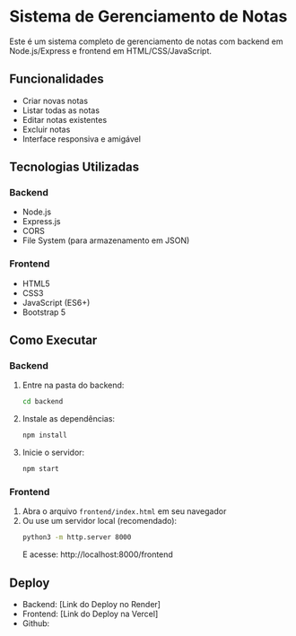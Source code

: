 # Sistema de Gerenciamento de Notas

Este é um sistema completo de gerenciamento de notas com backend em Node.js/Express e frontend em HTML/CSS/JavaScript.

## Funcionalidades

- Criar novas notas
- Listar todas as notas
- Editar notas existentes
- Excluir notas
- Interface responsiva e amigável

## Tecnologias Utilizadas

### Backend

- Node.js
- Express.js
- CORS
- File System (para armazenamento em JSON)

### Frontend

- HTML5
- CSS3
- JavaScript (ES6+)
- Bootstrap 5

## Como Executar

### Backend

1. Entre na pasta do backend:
   ```bash
   cd backend
   ```
2. Instale as dependências:
   ```bash
   npm install
   ```
3. Inicie o servidor:
   ```bash
   npm start
   ```

### Frontend

1. Abra o arquivo `frontend/index.html` em seu navegador
2. Ou use um servidor local (recomendado):
   ```bash
   python3 -m http.server 8000
   ```
   E acesse: http://localhost:8000/frontend

## Deploy

- Backend: [Link do Deploy no Render]
- Frontend: [Link do Deploy na Vercel]
- Github: 
